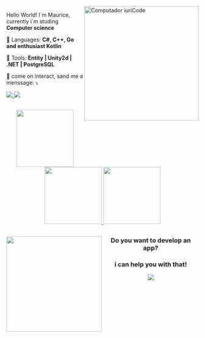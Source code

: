 <img src="https://raw.githubusercontent.com/MicaelliMedeiros/micaellimedeiros/master/image/computer-illustration.png" min-width="300px" max-width="300px" width="300px" align="right" alt="Computador iuriCode">

<p align="left"> 
  Hello World! I´m Maurice, currently i´m studing <strong>Computer science</strong>
</p>

<p align="left">
  🦄 Languages: <strong> C#, C++, Go and enthusiast Kotlin </strong>
</p>

<p align="left">
  💼 Tools: <strong>Entity | Unity2d | .NET | PostgreSQL</strong>
</p>

<p align="left">
  💌 come on interact, sand me a menssage: ⤵️
</p>

<div align="left">
  <a href="https://www.instagram.com/_mauricioscb/" alt="Instagram">
    <img src="https://img.shields.io/badge/-Instagram-b222d2?style=for-the-badge&logo=Instagram&logoColor=FFF"/>
  </a>
  
  <a href="https://www.linkedin.com/in/mauricescb/">
    <img src="https://img.shields.io/badge/-Linkedin-b222d2?style=for-the-badge&logo=Linkedin&logoColor=FFF"/>
  </a>
</div>

##

  <div align="center">
  <img width="150" height="150" src="https://media.giphy.com/media/WCtRYR2Km3v2ipMc0t/giphy.gif"/>
    <a href="https://github.com/MauricioSiqueira/">
      <img height="150em"src="https://github-readme-stats.vercel.app/api?username=MauricioSiqueira&theme=radical"/>
      <img height="150em"src="https://github-readme-stats.vercel.app/api/top-langs/?username=MauricioSiqueira&hide=html&layout=compact&theme=dark"/>
    </a>
  </div>

##

<img src="https://media.giphy.com/media/L3bj6t3opdeNddYCyl/giphy.gif" align="left" height="250"/>

<h3 align="center">
 <strong>Do you want to develop an app?</strong>
</h3>

<h3 align="center">
  <strong>i can help you with that!</strong>
</h3>

<p align="center">
  <a href="https://skillicons.dev">
    <img src="https://skillicons.dev/icons?i=git,github,vscode,visualstudio,unity,py,postgres,kotlin,java,dotnet,cpp,go,cs,c&perline=5" />
  </a>
</p>

##
